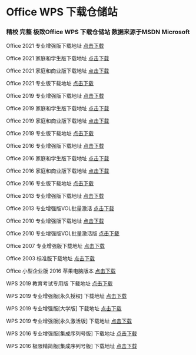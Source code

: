 # **Office WPS 下载仓储站**

### 精校 完整 极致Office WPS 下载仓储站   数据来源于MSDN   Microsoft

Office 2021 专业增强版下载地址 [点击下载](https://www.123pan.com/s/WbAUVv-rxgV3.html)

Office 2021 家庭和学生版下载地址 [点击下载](https://officecdn.microsoft.com/db/492350F6-3A01-4F97-B9C0-C7C6DDF67D60/media/zh-CN/HomeStudent2021Retail.img)

Office 2021 家庭和商业版下载地址 [点击下载](https://officecdn.microsoft.com/db/492350F6-3A01-4F97-B9C0-C7C6DDF67D60/media/zh-CN/HomeBusiness2021Retail.img)

Office 2021 专业版下载地址 [点击下载](https://officecdn.microsoft.com/db/492350F6-3A01-4F97-B9C0-C7C6DDF67D60/media/zh-CN/Professional2021Retail.img)

Office 2019 专业增强版下载地址 [点击下载](https://www.123pan.com/s/WbAUVv-8xgV3.html)

Office 2019 家庭和学生版下载地址 [点击下载](https://officecdn.microsoft.com/db/492350F6-3A01-4F97-B9C0-C7C6DDF67D60/media/zh-CN/HomeStudent2019Retail.img)

Office 2019 家庭和商业版下载地址 [点击下载](https://officecdn.microsoft.com/db/492350F6-3A01-4F97-B9C0-C7C6DDF67D60/media/zh-CN/HomeBusiness2019Retail.img)

Office 2019 专业版下载地址 [点击下载](https://officecdn.microsoft.com/db/492350F6-3A01-4F97-B9C0-C7C6DDF67D60/media/zh-CN/Professional2019Retail.img)

Office 2016 专业增强版下载地址 [点击下载](https://www.123pan.com/s/WbAUVv-0xgV3.html)

Office 2016 家庭和学生版下载地址 [点击下载](https://officecdn.microsoft.com/db/492350F6-3A01-4F97-B9C0-C7C6DDF67D60/media/zh-CN/HomeStudentRetail.img)

Office 2016 家庭和商业版下载地址 [点击下载](https://officecdn.microsoft.com/db/492350F6-3A01-4F97-B9C0-C7C6DDF67D60/media/zh-CN/HomeBusinessRetail.img)

Office 2016 专业版下载地址 [点击下载](https://officecdn.microsoft.com/db/492350F6-3A01-4F97-B9C0-C7C6DDF67D60/media/zh-CN/ProfessionalRetail.img)

Office 2013 专业增强版下载地址 [点击下载](https://www.123pan.com/s/WbAUVv-KxgV3.html)

Office 2013 专业增强版VOL批量激活 [点击下载](https://www.123pan.com/s/WbAUVv-6xgV3.html)

Office 2010 专业增强版下载地址 [点击下载](https://www.123pan.com/s/WbAUVv-uxgV3.html)

Office 2010 专业增强版VOL批量激活版 [点击下载](https://www.123pan.com/s/WbAUVv-qxgV3.html)

Office 2007 专业增强版下载地址 [点击下载](https://www.123pan.com/s/WbAUVv-UxgV3.html)

Office 2003 标准版下载地址 [点击下载](https://www.123pan.com/s/WbAUVv-SxgV3.html)

Office 小型企业版 2016 苹果电脑版本 [点击下载](https://www.123pan.com/s/WbAUVv-txgV3.html)

WPS 2019 教育考试专用版 下载地址 [点击下载](https://www.123pan.com/s/WbAUVv-lxgV3.html)

WPS 2019 专业增强版[永久授权] 下载地址 [点击下载](https://www.123pan.com/s/WbAUVv-7xgV3.html)

WPS 2019 专业增强版[大学版] 下载地址 [点击下载](https://www.123pan.com/s/WbAUVv-zxgV3.html)

WPS 2019 专业增强版[永久激活版] 下载地址 [点击下载](https://www.123pan.com/s/WbAUVv-ZxgV3.html)

WPS 2016 专业增强版[集成序列号版] 下载地址 [点击下载](https://www.123pan.com/s/WbAUVv-LxgV3.html)

WPS 2016 极限精简版[集成序列号版] 下载地址 [点击下载](https://www.123pan.com/s/WbAUVv-5xgV3.html)



